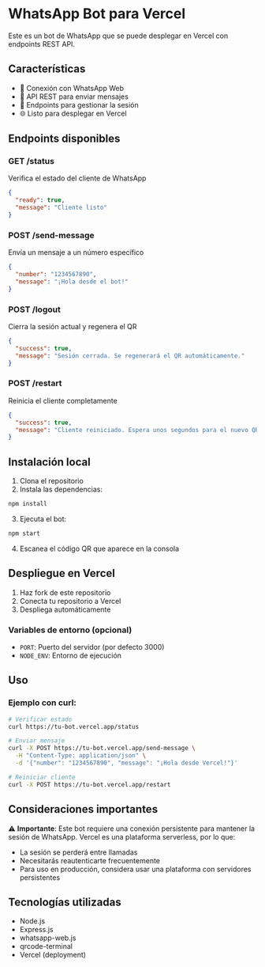 # WhatsApp Bot para Vercel

Este es un bot de WhatsApp que se puede desplegar en Vercel con endpoints REST API.

## Características

- 📱 Conexión con WhatsApp Web
- 🚀 API REST para enviar mensajes
- 🔄 Endpoints para gestionar la sesión
- 🌐 Listo para desplegar en Vercel

## Endpoints disponibles

### GET /status
Verifica el estado del cliente de WhatsApp
```json
{
  "ready": true,
  "message": "Cliente listo"
}
```

### POST /send-message
Envía un mensaje a un número específico
```json
{
  "number": "1234567890",
  "message": "¡Hola desde el bot!"
}
```

### POST /logout
Cierra la sesión actual y regenera el QR
```json
{
  "success": true,
  "message": "Sesión cerrada. Se regenerará el QR automáticamente."
}
```

### POST /restart
Reinicia el cliente completamente
```json
{
  "success": true,
  "message": "Cliente reiniciado. Espera unos segundos para el nuevo QR."
}
```

## Instalación local

1. Clona el repositorio
2. Instala las dependencias:
```bash
npm install
```

3. Ejecuta el bot:
```bash
npm start
```

4. Escanea el código QR que aparece en la consola

## Despliegue en Vercel

1. Haz fork de este repositorio
2. Conecta tu repositorio a Vercel
3. Despliega automáticamente

### Variables de entorno (opcional)

- `PORT`: Puerto del servidor (por defecto 3000)
- `NODE_ENV`: Entorno de ejecución

## Uso

### Ejemplo con curl:
```bash
# Verificar estado
curl https://tu-bot.vercel.app/status

# Enviar mensaje
curl -X POST https://tu-bot.vercel.app/send-message \
  -H "Content-Type: application/json" \
  -d '{"number": "1234567890", "message": "¡Hola desde Vercel!"}'

# Reiniciar cliente
curl -X POST https://tu-bot.vercel.app/restart
```

## Consideraciones importantes

⚠️ **Importante**: Este bot requiere una conexión persistente para mantener la sesión de WhatsApp. Vercel es una plataforma serverless, por lo que:

- La sesión se perderá entre llamadas
- Necesitarás reautenticarte frecuentemente
- Para uso en producción, considera usar una plataforma con servidores persistentes

## Tecnologías utilizadas

- Node.js
- Express.js
- whatsapp-web.js
- qrcode-terminal
- Vercel (deployment)
